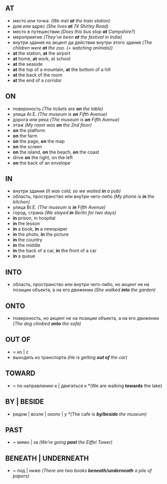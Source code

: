 ## AT
- место или точка  *(We met **at** the train station)*
- дом или адрес *(She lives **at** 74 Shirley Road)*
- место в путешествии *(Does this bus stop **at** Campshire?)*
- мероприятие *(They’ve been **at** the festival in India)*
- внутри здания но акцент да действии внутри этого здания *(The children were **at** the zoo. (= watching animals))*
- **at** the station, **at** the airport
- **at** home, **at** work, at school
- **at** the seaside
- **at** the top of a mountain, **at** the bottom of a hill
- **at** the back of the room
- **at** the end of a corridor

## ON
- поверхность *(The tickets are **on** the table)*
- улица Ar.E. *(The museum is **on** Fifth Avenue)*
- дорога или река *(The museum is **on** Fifth Avenue)*
- этаж *(My room was **on** the 2nd floor)*
- **on** the platform
- **on** the farm
- **on** the page, **on** the map
- **on** the screen
- **on** the island, **on** the beach, **on** the coast
- drive **on** the right, on the left
- **on** the back of an envelope

## IN
- внутри здания *(It was cold, so we waited **in** a pub)*
- область, пространство или внутри чего-либо *(My phone is **in** the kitchen)*
- улица Br.E. *(The museum is **in** Fifth Avenue)*
- город, страна *(We stayed **in** Berlin for two days)*
- **in** prison, in hospital
- **in** the lesson
- **in** a book, **in** a newspaper
- **in** the photo, **in** the picture
- **in** the country
- **in** the middle
- **in** the back of a car, **in** the front of a car
- **in** a queue

## INTO
- область, пространство или внутри чего-либо, но акцент не на позиции объекта, а на его движении *(She walked **into** the garden)*

## ONTO
- поверхность, но акцент не на позиции объекта, а на его движении *(The dog climbed **onto** the sofa)*

## OUT OF
- = из | c
- выходить из транспорта *(He is getting ﻿**out of** the car)*

## TOWARD
- = по направлению к | двигаться к *(We are walking ﻿**towards** the lake)

## BY | BESIDE
-  рядом | возле | около | у *(The cafe is ***by/beside** the museum)*

## PAST
- = мимо | за *(We’re going ﻿**past** the Eiffel Tower)*

## BENEATH | UNDERNEATH
- = под | ниже *(There are two books ﻿**beneath/underneath** a pile of papers)*